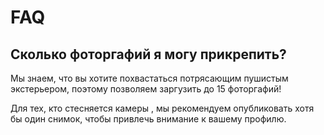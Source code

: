 # FAQ

## Сколько фоторгафий я могу прикрепить?

Мы знаем, что вы хотите похвастаться потрясающим пушистым экстерьером, поэтому позволяем заргузить до 15 фоторгафий!

Для тех, кто стесняется камеры , мы рекомендуем опубликовать хотя бы один снимок, чтобы привлечь внимание к вашему профилю.